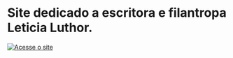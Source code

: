 # Site dedicado a escritora e filantropa Leticia Luthor.

[![Acesse o site](https://img.shields.io/badge/Acessar%20Portf%C3%B3lio-Dispon%C3%ADvel-9d4edd?style=for-the-badge&logo=safari&logoColor=white)](https://luthorw.github.io/site/)

